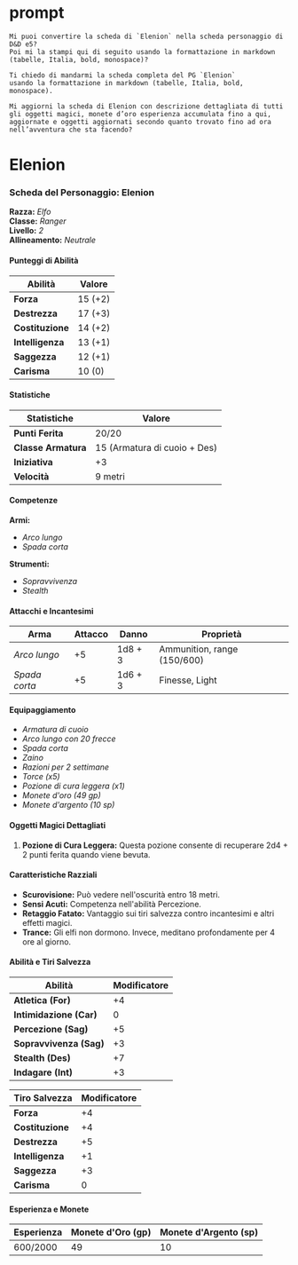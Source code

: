 # prompt

```
Mi puoi convertire la scheda di `Elenion` nella scheda personaggio di D&D e5? 
Poi mi la stampi qui di seguito usando la formattazione in markdown (tabelle, Italia, bold, monospace)?
```

```
Ti chiedo di mandarmi la scheda completa del PG `Elenion`
usando la formattazione in markdown (tabelle, Italia, bold, monospace).
```

```
Mi aggiorni la scheda di Elenion con descrizione dettagliata di tutti gli oggetti magici, monete d’oro esperienza accumulata fino a qui, aggiornate e oggetti aggiornati secondo quanto trovato fino ad ora nell’avventura che sta facendo?
```
# Elenion

### Scheda del Personaggio: Elenion

**Razza:** *Elfo*  
**Classe:** *Ranger*  
**Livello:** *2*  
**Allineamento:** *Neutrale*  

#### **Punteggi di Abilità**

| **Abilità**    | **Valore** |
|----------------|------------|
| **Forza**      | 15 (+2)    |
| **Destrezza**  | 17 (+3)    |
| **Costituzione** | 14 (+2)    |
| **Intelligenza** | 13 (+1)    |
| **Saggezza**   | 12 (+1)     |
| **Carisma**    | 10 (0)     |

#### **Statistiche**

| **Statistiche**        | **Valore**        |
|------------------------|-------------------|
| **Punti Ferita**       | 20/20             |
| **Classe Armatura**    | 15 (Armatura di cuoio + Des) |
| **Iniziativa**         | +3                |
| **Velocità**           | 9 metri           |

#### **Competenze**

**Armi:**
- *Arco lungo*
- *Spada corta*

**Strumenti:**
- *Sopravvivenza*
- *Stealth*

#### **Attacchi e Incantesimi**

| **Arma**          | **Attacco**  | **Danno**       | **Proprietà**                  |
|-------------------|--------------|-----------------|-------------------------------|
| *Arco lungo*      | +5           | 1d8 + 3         | Ammunition, range (150/600)   |
| *Spada corta*     | +5           | 1d6 + 3         | Finesse, Light                |

#### **Equipaggiamento**

- *Armatura di cuoio*
- *Arco lungo con 20 frecce*
- *Spada corta*
- *Zaino*
- *Razioni per 2 settimane*
- *Torce (x5)*
- *Pozione di cura leggera (x1)*
- *Monete d'oro (49 gp)*
- *Monete d'argento (10 sp)*

#### **Oggetti Magici Dettagliati**

1. **Pozione di Cura Leggera:** Questa pozione consente di recuperare 2d4 + 2 punti ferita quando viene bevuta.

#### **Caratteristiche Razziali**

- **Scurovisione:** Può vedere nell'oscurità entro 18 metri.
- **Sensi Acuti:** Competenza nell'abilità Percezione.
- **Retaggio Fatato:** Vantaggio sui tiri salvezza contro incantesimi e altri effetti magici.
- **Trance:** Gli elfi non dormono. Invece, meditano profondamente per 4 ore al giorno.

#### **Abilità e Tiri Salvezza**

| **Abilità**         | **Modificatore** |
|---------------------|------------------|
| **Atletica (For)**  | +4               |
| **Intimidazione (Car)** | 0            |
| **Percezione (Sag)** | +5              |
| **Sopravvivenza (Sag)** | +3           |
| **Stealth (Des)** | +7                |
| **Indagare (Int)** | +3               |

| **Tiro Salvezza**   | **Modificatore** |
|---------------------|------------------|
| **Forza**           | +4               |
| **Costituzione**    | +4               |
| **Destrezza**       | +5               |
| **Intelligenza**    | +1               |
| **Saggezza**        | +3               |
| **Carisma**         | 0                |

#### **Esperienza e Monete**

| **Esperienza**      | **Monete d'Oro (gp)** | **Monete d'Argento (sp)** |
|---------------------|-----------------------|---------------------------|
| 600/2000            | 49                    | 10                        |

